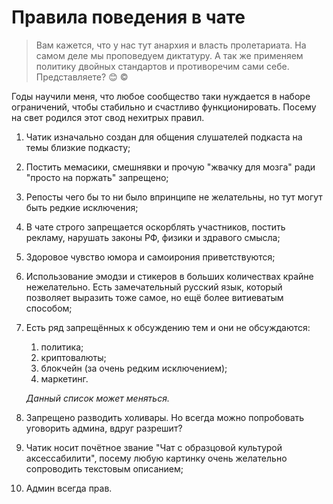 #  Правила поведения в чате

> Вам кажется, что у нас тут анархия и власть пролетариата. На самом деле мы проповедуем диктатуру. А так же применяем политику двойных стандартов и противоречим сами себе. Представляете? 😊 ©

Годы научили меня, что любое сообщество таки нуждается в наборе ограничений, чтобы стабильно и счастливо функционировать. Посему на свет родился этот свод нехитрых правил.


1. Чатик изначально создан для общения слушателей подкаста на темы близкие подкасту;
1. Постить мемасики, смешнявки и прочую "жвачку для мозга" ради "просто на поржать" запрещено;
1. Репосты чего бы то ни было впринципе не желательны, но тут могут быть редкие исключения;
1. В чате строго запрещается оскорблять участников, постить рекламу, нарушать законы РФ, физики и здравого смысла;
1. Здоровое чувство юмора и самоирония приветствуются;
1. Использование эмодзи и стикеров в больших количествах крайне нежелательно. Есть замечательный русский язык, который позволяет выразить тоже самое, но ещё более витиеватым способом;
1. Есть ряд запрещённых к обсуждению тем и они не обсуждаются:
    1. политика;
    1. криптовалюты;
    1. блокчейн (за очень редким исключением);
    1. маркетинг.
    
    *Данный список может меняться.*

1. Запрещено разводить холивары. Но всегда можно попробовать уговорить админа, вдруг разрешит?
1. Чатик носит почётное звание "Чат с образцовой культурой аксессабилити", посему любую картинку очень желательно сопроводить текстовым описанием;
1. Админ всегда прав.
